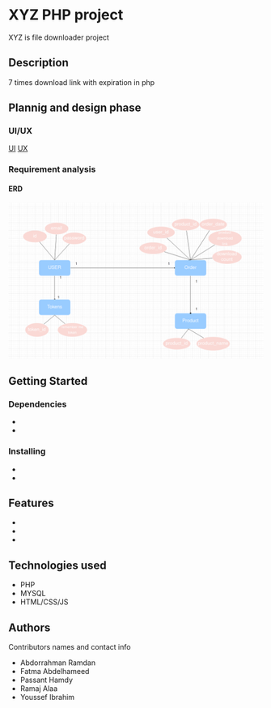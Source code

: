 # XYZ PHP project
XYZ is file downloader project


## Description

7 times download link with expiration in php 

## Plannig and design phase

### UI/UX

[UI](https://drive.google.com/drive/folders/12Y-rVNrF691RTukezGHPksoBqjT4_qNt?usp=sharing)
[UX](https://drive.google.com/drive/folders/103ga-25DLs3drc3RjQANh44M4yreHs3r)

### Requirement analysis 
#### ERD 
![erd](https://github.com/AbdorrahmanRamadan/XYZOS-PHP-Project/blob/main/diagrams/erd_diagram.png?raw=true)

## Getting Started

### Dependencies

* 
* 

### Installing

* 
* 

## Features
*
*
*

## Technologies used
* PHP
* MYSQL
* HTML/CSS/JS

## Authors

Contributors names and contact info

* Abdorrahman Ramdan
* Fatma Abdelhameed
* Passant Hamdy
* Ramaj Alaa
* Youssef Ibrahim



